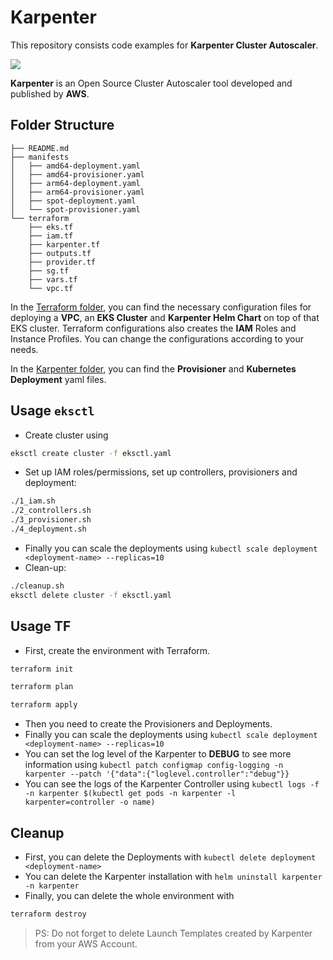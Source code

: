 # Karpenter
This repository consists code examples for **Karpenter Cluster Autoscaler**.

![](https://github.com/aws/karpenter/blob/main/website/static/full_logo.png)

**Karpenter** is an Open Source Cluster Autoscaler tool developed and published by **AWS**.

## Folder Structure
```
├── README.md
├── manifests
│   ├── amd64-deployment.yaml
│   ├── amd64-provisioner.yaml
│   ├── arm64-deployment.yaml
│   ├── arm64-provisioner.yaml
│   ├── spot-deployment.yaml
│   └── spot-provisioner.yaml
└── terraform
    ├── eks.tf
    ├── iam.tf
    ├── karpenter.tf
    ├── outputs.tf
    ├── provider.tf
    ├── sg.tf
    ├── vars.tf
    └── vpc.tf
```
In the [Terraform folder](https://github.com/mbevc1/public-speaking/tree/main/demos/karpenter/terraform), you can find the necessary configuration files for deploying a **VPC**, an **EKS Cluster** and **Karpenter Helm Chart** on top of that EKS cluster. Terraform configurations also creates the **IAM** Roles and Instance Profiles. You can change the configurations according to your needs.

In the [Karpenter folder](https://github.com/mbevc1/public-speaking/tree/main/demos/karpenter/manifests), you can find the **Provisioner** and **Kubernetes Deployment** yaml files.

## Usage `eksctl`

* Create cluster using
```bash
eksctl create cluster -f eksctl.yaml
```
* Set up IAM roles/permissions, set up controllers, provisioners and deployment:
```bash
./1_iam.sh
./2_controllers.sh
./3_provisioner.sh
./4_deployment.sh
```
* Finally you can scale the deployments using ``kubectl scale deployment <deployment-name> --replicas=10``
* Clean-up:
```bash
./cleanup.sh
eksctl delete cluster -f eksctl.yaml
```

## Usage TF

- First, create the environment with Terraform.
```bash
terraform init
```
```bash
terraform plan
```
```bash
terraform apply
```
- Then you need to create the Provisioners and Deployments.
- Finally you can scale the deployments using ``kubectl scale deployment <deployment-name> --replicas=10``
- You can set the log level of the Karpenter to **DEBUG** to see more information using ``kubectl patch configmap config-logging -n karpenter --patch '{"data":{"loglevel.controller":"debug"}}``
- You can see the logs of the Karpenter Controller using ``kubectl logs -f -n karpenter $(kubectl get pods -n karpenter -l karpenter=controller -o name)``

## Cleanup

- First, you can delete the Deployments with ``kubectl delete deployment <deployment-name>``
- You can delete the Karpenter installation with ``helm uninstall karpenter -n karpenter``
- Finally, you can delete the whole environment with

```bash
terraform destroy
```
> PS: Do not forget to delete Launch Templates created by Karpenter from your AWS Account.
